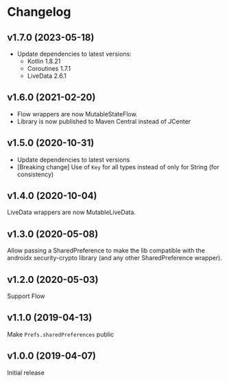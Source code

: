# Changelog

## v1.7.0 (2023-05-18)
- Update dependencies to latest versions:
    - Kotlin 1.8.21
    - Coroutines 1.7.1
    - LiveData 2.6.1

## v1.6.0 (2021-02-20)
- Flow wrappers are now MutableStateFlow.
- Library is now published to Maven Central instead of JCenter

## v1.5.0 (2020-10-31)
- Update dependencies to latest versions
- \[Breaking change] Use of `Key` for all types instead of only for String (for consistency)

## v1.4.0 (2020-10-04)
LiveData wrappers are now MutableLiveData.

## v1.3.0 (2020-05-08)
Allow passing a SharedPreference to make the lib compatible with the androidx security-crypto library (and any other SharedPreference wrapper).

## v1.2.0 (2020-05-03)
Support Flow

## v1.1.0 (2019-04-13)
Make `Prefs.sharedPreferences` public

## v1.0.0 (2019-04-07)
Initial release
